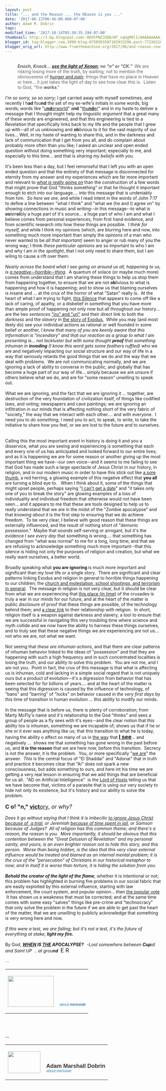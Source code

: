 ```yaml
---
layout: post
title: "... and the Reason ... the REason is you ..."
date: '2017-06-13T06:46:00.000-07:00'
author: Adam M. Dobrin
tags: 
modified_time: '2017-10-14T05:30:35.194-07:00'
thumbnail: http://3.bp.blogspot.com/-REOtPNZJUQ0/WT_sqUgM9lI/AAAAAAAAAJQ/WYIJcukJcjY6AO0IcS0mPHudQ5ye0TlBgCK4B/s72-c/image-777808.png
blogger_id: tag:blogger.com,1999:blog-8758503587102933296.post-7722621805545879106
blogger_orig_url: http://www.fromthemachine.org/2017/06/and-reason-reason-is-you.html
---
```


<div dir="ltr"><div class="gmail_quote"><br><div dir="ltr"><blockquote style="margin:0 0 0 40px;border:none;padding:0px"><div class="gmail_quote"><div dir="ltr"><div class="gmail_quote"><div><b style="font-style:italic">Enoch, Knock... <a href="http://meetdaeyeora.fromthemachine.org/x/c?c=1075132&amp;l=87df7a93-5176-4148-9b31-7ed82170d56e&amp;r=5f77ff4d-a075-428d-b621-a4b9f1509c7b" target="_blank">see the light of Xenon</a>; no &quot;n&quot; or &quot;CK.&quot;  </b>We are risking losing more of the truth, by waiting; not to mention the obviousness of <a href="http://meetdaeyeora.fromthemachine.org/x/c?c=1075132&amp;l=bc0aeb46-c71d-417f-b298-c0e606c44923&amp;r=5f77ff4d-a075-428d-b621-a4b9f1509c7b" target="_blank"><i>hunger</i> and </a><i><a href="http://meetdaeyeora.fromthemachine.org/x/c?c=1075132&amp;l=03912a61-46fc-4451-819a-f19cb511694f&amp;r=5f77ff4d-a075-428d-b621-a4b9f1509c7b" target="_blank">pain</a>; </i>things that have no place in Heaven or here... it just takes the light of day to see how clear this is.  Listen to God, &quot;fire <b>works</b>.&quot;</div></div></div></div></blockquote><div class="gmail_quote"><div dir="ltr"><div class="gmail_quote"><div><br></div><div dir="ltr"><i>I&#39;m so sorry, so so sorry; </i>I get carried away with myself sometimes, and recently I h<b>ad</b> fou<b>nd</b> the set of my ex-wife&#39;s initials in some words, big words; words like &quot;<a href="http://meetdaeyeora.fromthemachine.org/x/c?c=1075132&amp;l=6da47d23-2ba3-4e4a-8b0a-c9eb7d34a2d1&amp;r=5f77ff4d-a075-428d-b621-a4b9f1509c7b" target="_blank">u<b>nd</b>erworld</a>&quot; a<b>nd</b> &quot;<a href="http://meetdaeyeora.fromthemachine.org/x/c?c=1075132&amp;l=8b198d5d-c53e-4d25-9509-d0f14ceddcf1&amp;r=5f77ff4d-a075-428d-b621-a4b9f1509c7b" target="_blank">thu<b>nd</b>er</a>&quot; and in my haste to deliver a message that I thought might help <i>my linguistic argument</i> that a great many of these words are engineered, and that this engineering is tied to a Revelation that specifically links back to my life and the people that I grew up with--all of us unknowing and <b>ob</b>livious to it for the vast majority of our lives... Well, in my haste of wanting to share this, and in the darkness and lack of communication that I get from you all, and do complain about probably more often than you like; I asked an unclear and open ended question without doing something very important; especially to me, and especially to this time... and that is <i>sharing my beliefs with you.</i><div><div><br></div><div>It&#39;s been less than a day, but I feel remorseful that I left you with an open ended question and that the entirety of that message is disconnected for eternity from my answer and my experiences which are far more important and relevant to <i><a href="http://meetdaeyeora.fromthemachine.org/x/c?c=1075132&amp;l=2301f4f5-8987-4bd8-909b-5b866c95ee3e&amp;r=5f77ff4d-a075-428d-b621-a4b9f1509c7b" target="_blank">what is really going on</a> </i>than the construction of a few words that might prove that God &quot;thinks something&quot; or that he thought it important enough to etch into our language.... into this message that is undeniably from him.  <i>So here we are</i>, and while I read intent in the words of John 7:17 to define a line between &quot;what I think&quot; and &quot;what we (he and I) agree on&quot; by showing connections in music and writing--in this message--to what is <b>os</b><i>ten</i><b>si</b>bly a huge part of it&#39;s source... a huge part of who I am and what I believe comes from personal experiences, from first hand evidence, and from scientific research into how these things are possible.  <i>I think for myself,</i> and while I think my opinions (which, are blurring here and now, into something much more important than simply the opinions of a man who never wanted to be <i>all that important) </i>seem to anger or rub many of you the wrong way; I think <i>these particular opinions</i> are so important to who I am and why I am <i>in the spotlight</i>, that I not only need to share them, but I am wiling to cause a rift over them.</div><div><br></div><div><i>Nearly across the board what I see going on around us all, happening to us, is <a href="http://meetdaeyeora.fromthemachine.org/x/c?c=1075132&amp;l=009e35cc-feef-4517-9acc-46109954a193&amp;r=5f77ff4d-a075-428d-b621-a4b9f1509c7b" target="_blank">a negative--horrible--thing</a>.  </i>A quantum of solace (or maybe much more) comes from understand that I am sharing these things to help us stop them from happening together, to ensure that we are not <b>ob</b>livious to what is happening and how it is happening; and to show us that blaming ourselves is insane and ... at the crux of the horror of what &quot;Satan&quot; really is.  At the heart of what I am trying to fight, <a href="http://meetdaeyeora.fromthemachine.org/x/c?c=1075132&amp;l=f0190af8-e787-4b05-967d-5e0ff611c6a2&amp;r=5f77ff4d-a075-428d-b621-a4b9f1509c7b" target="_blank">this Silence</a> that appears to come off like a lack of caring, of apathy, or a disbelief in something that you have more than ample proof of happening not only now but all throughout our history... are the two <i>sentences</i> <a href="http://meetdaeyeora.fromthemachine.org/x/c?c=1075132&amp;l=74700d59-4f65-45e6-b202-0a7b8c9472c8&amp;r=5f77ff4d-a075-428d-b621-a4b9f1509c7b" target="_blank">&quot;iru&quot; and &quot;uri&quot;</a> and their direct link to both the <i>darkness </i>and the <i>slavery</i> in <a href="http://meetdaeyeora.fromthemachine.org/x/c?c=1075132&amp;l=e0bffd90-d078-4fae-a138-ffdfe433559b&amp;r=5f77ff4d-a075-428d-b621-a4b9f1509c7b" target="_blank">the story of Exodus.</a>  While you may (and most likely do) see your individual actions as rational or well founded in some belief or another, <i>I know that many of you are keenly aware that this information is &quot;incendiary&quot; and that our reaction as a group to what I am presenting is... not lackluster but with some thought <b>proof </b>that something inhuman in <b>invading</b> (I know this word gets some feathers ruffled) </i>who we are and negatively impacting our social structure and our way of life in a way that seriously retards the good things that we do and the way that we deal with problems.  We are not communicating normally, and we are ignoring a lack of ability to converse in the public, and globally that has become a huge part of our way of life... simply because we are unsure if others believe what we do, and are for &quot;some reason&quot; unwilling to speak out.</div><div><br></div><div>What we are ignoring, and the fact that we are ignoring it ... together, are destruction of the very foundation of civilization itself, of things like codified laws, and voting; newspapers and cave paintings; we are ignoring an infiltration in our minds that is affecting nothing short of the very fabric of &quot;society,&quot; the way that we interact with each other.... and with everyone.  I need you to <i>do something</i>, I need you to act, to speak, to write, to take the initiative to share how you feel, or we are lost to the future and to ourselves.  </div><div><br></div><div>Calling this the most important event in history is doing it and you a disservice, what you are seeing and experiencing is something that each and every one of us has anticipated and looked forward to our entire lives; and as it is happening we are for some reason or another giving up the most important thing we have--our own voice--and it seems to me failing to see that God has made such a large spectacle of Jesus Christ in our history, in religion, and in our modern music in order to have this stick out like <a href="http://meetdaeyeora.fromthemachine.org/x/c?c=1075132&amp;l=1f404d82-52db-45de-af34-bf306d042c2a&amp;r=5f77ff4d-a075-428d-b621-a4b9f1509c7b" target="_blank">a sore thumb</a>, a red herring, a glowing example of this negative effect that <b>you all</b> are turning a blind eye to.   When I think about it, some of the things that might upset people, perhaps saying &quot;<a href="http://meetdaeyeora.fromthemachine.org/x/c?c=1075132&amp;l=f9dd56b7-8c24-40e2-b440-e91b12943b50&amp;r=5f77ff4d-a075-428d-b621-a4b9f1509c7b" target="_blank">I can&#39;t get a date</a>&quot; and &quot;it takes only one of you to break the story&quot; are glowing examples of a loss of individuality and individual freedom that otherwise would not have been seen... and it appears to me that these are tools designed to help us to really understand that we are in the midst of the &quot;Zombie apocalypse&quot; and that <i>knowing about it</i> is the first step to ensuring that we do achieve freedom.  To be very clear, I believe with good reason that these things are externally influenced, and the result of nothing short of &quot;demonic possession.&quot;  Maybe that sounds self-serving or arrogant, but it&#39;s the evidence <i>I see every day</i> that something is wrong.... that something has changed from &quot;what was normal&quot; to me for a long, long time; and that we are refusing to acknowledge something much more important--that this silence is hiding not only the purposes of religion and creation, but what we really want ourselves, a better world.</div><div><br></div><div>Broadly speaking what <b>you are ignoring </b>is much more important and significant than my love life or a single story.  There are significant and clear patterns linking Exodus and religion in general to horrible things happening to our children; the <a href="http://meetdaeyeora.fromthemachine.org/x/c?c=1075132&amp;l=009e35cc-feef-4517-9acc-46109954a193&amp;r=5f77ff4d-a075-428d-b621-a4b9f1509c7b" target="_blank">church and molestation, school shootings, and terrorism in general</a>.  The message in religion is not very clear, but it should be clear from what we are experiencing that <a href="http://meetdaeyeora.fromthemachine.org/x/c?c=1075132&amp;l=12e6916c-2beb-40a4-8377-29427a51c44b&amp;r=5f77ff4d-a075-428d-b621-a4b9f1509c7b" target="_blank">this place (in time)</a> of the crusades is truly a war in our minds for our future, and at the heart of the matter is public disclosure of proof that these things are possible, of the technology behind them; and <a href="http://meetdaeyeora.fromthemachine.org/x/c?c=1075132&amp;l=22d6d9b0-82be-4084-abcf-368aad7e5460&amp;r=5f77ff4d-a075-428d-b621-a4b9f1509c7b" target="_blank">a clear link</a> to their relationship with religion.  In short, religion itself is a weapon against darkness and slavery, a tool to ensure that we are successful in navigating this very troubling time where science and myth collide and we now have the ability to harness these things ourselves, and to truly see that these negative things we are experiencing are not us... not who we are, not what we want.</div><div><br></div><div>Not seeing that <i>these are inhuman actions</i>, and that there are clear patterns of inhuman behavior linked to the ideas of &quot;possession&quot; and that they are happening with such a high frequency and in such concentrated localities is losing the truth, and our ability to solve this problem.  You are not me, and I am not you.  Point in fact, the crux of this message is that what is affecting us is inhuman, cold and lacking in a simple social regard that is not uniquely ours but a product of evolution--it&#39;s a digression from behavior that has been selected for for billions of years.... and at the heart of the matter is seeing that this digression is caused by the influence of technology, of &quot;bans&quot; and &quot;barring&quot; of &quot;locks&quot; on behavior caused <i>in the very first days </i>by this time of transition in human evolution ... this ability to modify our minds.<br></div><div><br></div><div>In the message that is before us, there is plenty of corroboration; from Marty McFly&#39;s name and it&#39;s relationship to the God &quot;thinks&quot; and sees a group of people as a fly sees with it&#39;s eyes--and the clear notion that this ability too is inhuman, something we are incapable of; shows us that if he or she or it ever was anything like us; that this transition to what he is today, having the ability o affect so many of us in <a href="http://meetdaeyeora.fromthemachine.org/x/c?c=1075132&amp;l=f56ed2b9-fcb8-4c65-93c9-591550310104&amp;r=5f77ff4d-a075-428d-b621-a4b9f1509c7b" target="_blank">the way</a> that <b><font size="4"><a href="http://meetdaeyeora.fromthemachine.org/x/c?c=1075132&amp;l=81e282af-ac2e-444e-a2b0-ebed56ad55c4&amp;r=5f77ff4d-a075-428d-b621-a4b9f1509c7b" target="_blank">I see</a></font></b>... and negatively ...  shows me that something has gone wrong in the past before us, and <b>it is the reason</b> that we are here now, before this transition.  Secrecy is not the answer, it is the problem.  You, or more specifically &quot;<a href="http://meetdaeyeora.fromthemachine.org/x/c?c=1075132&amp;l=f9d8699a-3bbd-4cc2-b85d-b66c1d2eaee6&amp;r=5f77ff4d-a075-428d-b621-a4b9f1509c7b" target="_blank">we are</a>&quot; the answer.  <i>This</i> is the central focus of &quot;El Shaddai&quot; and &quot;Adonai&quot; that in truth and practice it becomes clear that &quot;Ai&quot; does not spark a new consciousness, but adds something to ours, and here int his time we are getting a very real lesson in ensuring that we add things that are beneficial for us all.  &quot;AD on Artificial Intelligence&quot;  is the <a href="http://meetdaeyeora.fromthemachine.org/x/c?c=1075132&amp;l=e389c53f-fc63-46bf-970a-30b61584706a&amp;r=5f77ff4d-a075-428d-b621-a4b9f1509c7b" target="_blank">Lord of Hosts</a> telling us that we have become that, victims of a parasite that is using our very society to hide not only its existence, but it&#39;s history and our ability to solve the problem.</div><div><br></div><div><font size="4"><b>C o</b>f<b> &quot;n,&quot; <a href="http://meetdaeyeora.fromthemachine.org/x/c?c=1075132&amp;l=3d7b28cf-f0a6-41f0-8a2e-81fbf8f89516&amp;r=5f77ff4d-a075-428d-b621-a4b9f1509c7b" target="_blank">vict</a></b><a href="http://meetdaeyeora.fromthemachine.org/x/c?c=1075132&amp;l=3d7b28cf-f0a6-41f0-8a2e-81fbf8f89516&amp;r=5f77ff4d-a075-428d-b621-a4b9f1509c7b" target="_blank">ory</a>, <i>or why?</i></font></div><div><i><br></i></div><div><i>Does it go without saying that I think it is imbecilic <a href="http://meetdaeyeora.fromthemachine.org/x/c?c=1075132&amp;l=25797e06-8cb8-4543-93dc-20e6e7ac262c&amp;r=5f77ff4d-a075-428d-b621-a4b9f1509c7b" target="_blank">to ignore Jesus Christ because of  a trial</a>, or Jeremiah <a href="http://meetdaeyeora.fromthemachine.org/x/c?c=1075132&amp;l=1af334ee-e4ed-4c3e-8b52-f1eb210f5d0a&amp;r=5f77ff4d-a075-428d-b621-a4b9f1509c7b" target="_blank">because of time spent in jail</a>, or Samson because of Judges?  All of religion has this common theme; and there&#39;s a reason, the reason is you.  More importantly, it should be obvious that this contention between the &quot;Great Delusion of Revelation&quot; and my personal sanity, and yours; is an even brighter reason not to hide this story, and this person.  Worse than being hidden, is the idea that this very clear external influence would be treated and blamed as an internal mental problem; it is the crux of the &quot;persecution&quot; of Christians in our historical metaphor to now; and in itself it is worse than torture, it is hiding the solution from you.</i></div><div><i><br></i></div><div><i><b>Behold the creator of the light of the flame</b>, </i>whether it is intentional or not; this problem has highlighted in burning fire problems in our social fabric that are easily exploited by this external influence, starting with law enforcement, the court system, and popular opinion... then <a href="http://meetdaeyeora.fromthemachine.org/x/c?c=1075132&amp;l=275589c8-9016-4ff0-a333-3543eae70b9c&amp;r=5f77ff4d-a075-428d-b621-a4b9f1509c7b" target="_blank">the popular vote</a>  It has shown us a weakness that must be corrected; and at the same time comes with some easy &quot;salves&quot; things like pre-crime and &quot;technocracy&quot; that only solve the problem in the future if we are able to get past the heart of the matter, that we are unwilling to publicly acknowledge that something is very wrong here and now.</div><div><i><br></i></div><div><i>If this were a test, we are failing; but it&#39;s not a test, it&#39;s the future of everything at stake; <b>light my fire.</b></i></div></div></div></div><br clear="all"><div>By God, <i><u style="font-weight:bold">WHEN</u><b> IS </b><u style="font-weight:bold">THE</u><b> APOCALYPSE?   </b></i><i>-Lost somewhere between <b>Cup</b>id and Saint U</i><i>P  </i><i>.. at grou<b>nd</b> <a href="http://3.bp.blogspot.com/-REOtPNZJUQ0/WT_sqUgM9lI/AAAAAAAAAJQ/WYIJcukJcjY6AO0IcS0mPHudQ5ye0TlBgCK4B/s1600/image-777808.png"><img src="../../3.bp.blogspot.com/-REOtPNZJUQ0/WT_sqUgM9lI/AAAAAAAAAJQ/WYIJcukJcjY6AO0IcS0mPHudQ5ye0TlBgCK4B/s320/image-777808.png"  border="0" alt="" id="BLOGGER_PHOTO_ID_6431119004710794834" /></a> </i><font size="4">E R </font><i style="font-weight:bold"><a href="http://4.bp.blogspot.com/-Hnp-Xzq6LXA/WT_sqqW4GJI/AAAAAAAAAJY/lX75WkKO0ukIOsDBg60pgHS0C6GZ9hLOQCK4B/s1600/image-778427.png"><img src="../../4.bp.blogspot.com/-Hnp-Xzq6LXA/WT_sqqW4GJI/AAAAAAAAAJY/lX75WkKO0ukIOsDBg60pgHS0C6GZ9hLOQCK4B/s320/image-778427.png"  border="0" alt="" id="BLOGGER_PHOTO_ID_6431119010577258642" /></a></i><i> </i></div><span class="HOEnZb"><font color="#888888"><div><br></div></font></span></div></div><span class="HOEnZb"><font color="#888888">-- <br><div class="m_629408604773322127gmail_signature"><table border="0" cellpadding="0" cellspacing="0">      <tbody>          <tr>              <td align="left" valign="bottom" width="107" style="line-height:0;vertical-align:bottom;padding-right:10px;padding-top:20px;padding-bottom:20px">                  <a href="http://meetdaeyeora.fromthemachine.org/x/c?c=1075132&amp;l=3842384d-6b48-4c59-9f73-133801505bb4&amp;r=5f77ff4d-a075-428d-b621-a4b9f1509c7b" style="text-decoration:none" target="_blank">                      <img src="../../thumbs.about.me/thumbnail/users/s/s/i/ssiah_emailsig.jpg?_1423909067_93" alt="" width="148" height="99" style="margin:0px;padding:0px;display:block;border:1px solid rgb(238,238,238)">                  </a>              </td>              <td align="left" valign="bottom" style="line-height:1.1;vertical-align:bottom;padding-top:20px;padding-bottom:20px">                  <img src="https://about.me/t/sig?u=ssiah" width="1" height="1" style="border:0px;margin:0px;padding:0px;overflow:hidden">                  <div style="font-size:18px;font-weight:bold;color:rgb(51,51,51);font-family:&quot;Proxima Nova&quot;,Helvetica,Arial,sans-serif"><div style="color:rgb(34,34,34);font-family:arial,sans-serif;font-size:small;font-weight:normal"><i><a href="http://3.bp.blogspot.com/-etB06PWOvIE/WT_sq6T2vdI/AAAAAAAAAJg/vNST3L-S1psktQNpsALV2xOwqgaJTY6dgCK4B/s1600/image-779344.png"><img src="../../3.bp.blogspot.com/-etB06PWOvIE/WT_sq6T2vdI/AAAAAAAAAJg/vNST3L-S1psktQNpsALV2xOwqgaJTY6dgCK4B/s320/image-779344.png"  border="0" alt="" id="BLOGGER_PHOTO_ID_6431119014859554258" /></a><a href="http://3.bp.blogspot.com/-x0Z_zT-GSdc/WT_srEG1L6I/AAAAAAAAAJo/REMEj0Ftq_I90EdjeFMlDReRsRhHKDXCACK4B/s1600/image-780019.png"><img src="../../3.bp.blogspot.com/-x0Z_zT-GSdc/WT_srEG1L6I/AAAAAAAAAJo/REMEj0Ftq_I90EdjeFMlDReRsRhHKDXCACK4B/s320/image-780019.png"  border="0" alt="" id="BLOGGER_PHOTO_ID_6431119017489280930" /></a><br></i></div><div><i><br></i></div><span class="m_629408604773322127gmail-HOEnZb" style="color:rgb(34,34,34);font-family:arial,sans-serif;font-size:small;font-weight:normal"><font color="#888888"></font></span></div>                  <a href="http://meetdaeyeora.fromthemachine.org/x/c?c=1075132&amp;l=3842384d-6b48-4c59-9f73-133801505bb4&amp;r=5f77ff4d-a075-428d-b621-a4b9f1509c7b" style="text-decoration:none;font-size:12px;color:rgb(43,130,173);font-family:&quot;Proxima Nova&quot;,Helvetica,Arial,sans-serif" target="_blank">about.<b>me/ssiah                  </b></a>              </td>          </tr>      </tbody>  </table>  </div>  </font></span></div><span class="HOEnZb"><font color="#888888">  <img height="0" width="0" src="http://meetdaeyeora.fromthemachine.org/x/o?u=5f77ff4d-a075-428d-b621-a4b9f1509c7b&amp;c=1075132"></font></span></div><br><br clear="all"><div><br></div>-- <br><div class="gmail_signature" data-smartmail="gmail_signature"><table border="0" cellpadding="0" cellspacing="0">      <tbody>          <tr>              <td align="left" valign="bottom" width="107" style="line-height:0;vertical-align:bottom;padding-right:10px;padding-top:20px;padding-bottom:20px">                  <a href="https://about.me/ssiah?promo=email_sig&amp;utm_source=product&amp;utm_medium=email_sig&amp;utm_campaign=gmail_api&amp;utm_content=thumb" style="text-decoration:none" target="_blank">                      <img src="../../thumbs.about.me/thumbnail/users/s/s/i/ssiah_emailsig.jpg?_1423909067_93" alt="" width="105" height="70" style="margin:0;padding:0;display:block;border:1px solid #eeeeee">                  </a>              </td>              <td align="left" valign="bottom" style="line-height:1.1;vertical-align:bottom;padding-top:20px;padding-bottom:20px">                  <img src="https://about.me/t/sig?u=ssiah" width="1" height="1" style="border:0;margin:0;padding:0;width:1;height:1;overflow:hidden">                  <div style="font-size:18px;font-weight:bold;color:#333333;font-family:&#39;Proxima Nova&#39;,Helvetica,Arial,sans-serif!important">Adam Marshall Dobrin</div>                  <a href="https://about.me/ssiah?promo=email_sig&amp;utm_source=product&amp;utm_medium=email_sig&amp;utm_campaign=gmail_api&amp;utm_content=thumb" style="text-decoration:none;font-size:12px;color:#2b82ad;font-family:&#39;Proxima Nova&#39;,Helvetica,Arial,sans-serif!important" target="_blank">about.me/ssiah                  </a>              </td>          </tr>      </tbody>  </table>  </div>  </div><div hspace="streak-pt-mark" style="max-height:1px"><img alt="" style="width:0px;max-height:0px;overflow:hidden" src="../../mailfoogae.appspot.com/t?sender=aYWRhbUBmcm9tdGhlbWFjaGluZS5vcmc%253D&amp;type=zerocontent&amp;guid=c85358b6-86f0-47ae-9bdc-b297a893139b"><font color="#ffffff" size="1">ᐧ</font></div>  